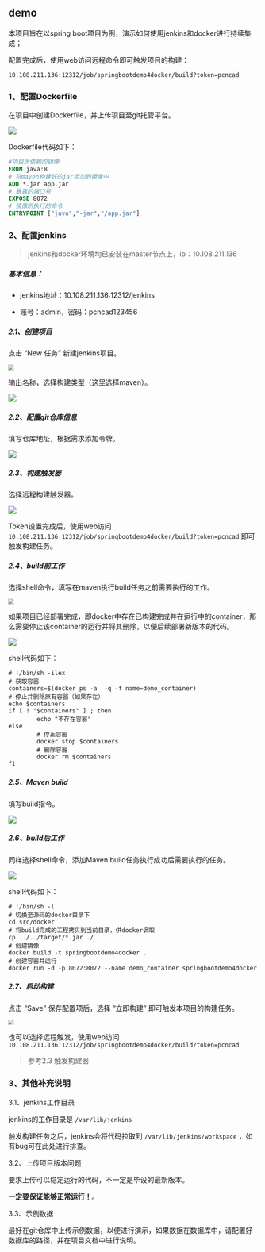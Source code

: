 ## demo

本项目旨在以spring boot项目为例，演示如何使用jenkins和docker进行持续集成；

配置完成后，使用web访问远程命令即可触发项目的构建：

`10.108.211.136:12312/job/springbootdemo4docker/build?token=pcncad`



### 1、配置Dockerfile

在项目中创建Dockerfile，并上传项目至git托管平台。

![](https://tva1.sinaimg.cn/large/007S8ZIlly1gegujra1moj30r80bx760.jpg)

Dockerfile代码如下：

```dockerfile
#项目所依赖的镜像
FROM java:8
# 将maven构建好的jar添加到镜像中
ADD *.jar app.jar
# 暴露的端口号
EXPOSE 8072
# 镜像所执行的命令
ENTRYPOINT ["java","-jar","/app.jar"]
```





### 2、配置jenkins

> jenkins和docker环境均已安装在master节点上，ip：10.108.211.136

##### 基本信息：

* jenkins地址：10.108.211.136:12312/jenkins

* 账号：admin，密码：pcncad123456



##### 2.1、创建项目

点击 “New 任务” 新建jenkins项目。

<img src="https://tva1.sinaimg.cn/large/007S8ZIlly1gegtrhcv2aj30a80bfgmf.jpg" style="zoom: 67%;" />

输出名称，选择构建类型（这里选择maven）。

<img src="https://tva1.sinaimg.cn/large/007S8ZIlly1gegttsl4m8j31590n6gq1.jpg"  />



##### 2.2、配置git仓库信息

填写仓库地址，根据需求添加令牌。

![](https://tva1.sinaimg.cn/large/007S8ZIlly1gegu1ul7g2j313p0fpgn2.jpg)



##### 2.3、构建触发器

选择远程构建触发器。

![](https://tva1.sinaimg.cn/large/007S8ZIlly1gegu3airsjj313o09lwg4.jpg)

Token设置完成后，使用web访问 `10.108.211.136:12312/job/springbootdemo4docker/build?token=pcncad` 即可触发构建任务。



##### 2.4、build前工作

选择shell命令，填写在maven执行build任务之前需要执行的工作。

<img src="https://tva1.sinaimg.cn/large/007S8ZIlly1gegu90ah20j308d05v0sx.jpg" style="zoom: 67%;" />

如果项目已经部署完成，即docker中存在已构建完成并在运行中的container，那么需要停止该container的运行并将其删除，以便后续部署新版本的代码。

![](https://tva1.sinaimg.cn/large/007S8ZIlly1gegu6zt3blj30hl0dxmye.jpg)

shell代码如下：

```shell
# !/bin/sh -ilex
# 获取容器
containers=$(docker ps -a  -q -f name=demo_container)
# 停止并删除原有容器（如果存在）
echo $containers
if [ ! "$containers" ] ; then
        echo "不存在容器"
else
		# 停止容器
        docker stop $containers
        # 删除容器
        docker rm $containers
fi
```



##### 2.5、Maven build

填写build指令。

![](https://tva1.sinaimg.cn/large/007S8ZIlly1gegubdg7nwj30e704b0sr.jpg)



##### 2.6、build后工作

同样选择shell命令，添加Maven build任务执行成功后需要执行的任务。

![](https://tva1.sinaimg.cn/large/007S8ZIlly1gegucr0npwj30os0bh3zy.jpg)

shell代码如下：

```shell
# !/bin/sh -l
# 切换至源码的docker目录下
cd src/docker
# 将build完成的工程拷贝到当前目录，供docker调取
cp ../../target/*.jar ./
# 创建镜像
docker build -t springbootdemo4docker .
# 创建容器并运行
docker run -d -p 8072:8072 --name demo_container springbootdemo4docker
```



##### 2.7、启动构建

点击 “Save” 保存配置项后，选择 “立即构建” 即可触发本项目的构建任务。

<img src="https://tva1.sinaimg.cn/large/007S8ZIlly1gegufuo0owj309c0agaas.jpg" style="zoom: 67%;" />

也可以选择远程触发，使用web访问`10.108.211.136:12312/job/springbootdemo4docker/build?token=pcncad`

> 参考2.3 触发构建器



### 3、其他补充说明

3.1、jenkins工作目录

jenkins的工作目录是 `/var/lib/jenkins`

触发构建任务之后，jenkins会将代码拉取到 `/var/lib/jenkins/workspace` ，如有bug可在此处进行排查。

3.2、上传项目版本问题

要求上传可以稳定运行的代码，不一定是毕设的最新版本。

**一定要保证能够正常运行！**。

3.3、示例数据

最好在git仓库中上传示例数据，以便进行演示，如果数据在数据库中，请配置好数据库的路径，并在项目文档中进行说明。










